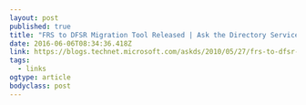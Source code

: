 ```yaml
---
layout: post 
published: true 
title: "FRS to DFSR Migration Tool Released | Ask the Directory Services Team" 
date: 2016-06-06T08:34:36.418Z 
link: https://blogs.technet.microsoft.com/askds/2010/05/27/frs-to-dfsr-migration-tool-released/ 
tags:
  - links
ogtype: article 
bodyclass: post 
---
```


